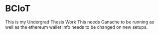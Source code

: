 # BCIoT
This is my Undergrad Thesis Work
This needs Ganache to be running as well as the ethereum wallet info needs to be changed on new setups.
